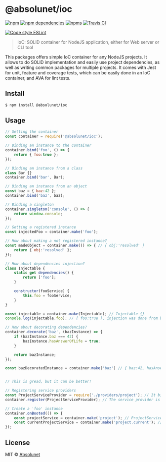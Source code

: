 # @absolunet/ioc

[![npm](https://img.shields.io/npm/v/@absolunet/ioc.svg)](https://www.npmjs.com/package/@absolunet/ioc)
[![npm dependencies](https://david-dm.org/absolunet/node-ioc/status.svg)](https://david-dm.org/absolunet/node-ioc)
[![npms](https://badges.npms.io/%40absolunet%2Fioc.svg)](https://npms.io/search?q=%40absolunet%2Fioc)
[![Travis CI](https://travis-ci.com/absolunet/node-ioc.svg?branch=master)](https://travis-ci.com/absolunet/node-ioc/builds)

[![Code style ESLint](https://img.shields.io/badge/code_style-@absolunet/node-659d32.svg)](https://github.com/absolunet/eslint-config-node)

> IoC: SOLID container for NodeJS application, either for Web server or CLI tool

This packages offers simple IoC container for any NodeJS projects. It allows to do SOLID implementation and easily use project dependencies, as well as writing common packages for multiple projects. It comes with Jest for unit, feature and coverage tests, which can be easily done in an IoC container, and AVA for lint tests.


## Install

```sh
$ npm install @absolunet/ioc
```


## Usage

```js
// Getting the container
const container = require('@absolunet/ioc');

// Binding an instance to the container
container.bind('foo', () => {
    return { foo:true };
});

// Binding an instance from a class
class Bar {}
container.bind('bar', Bar);

// Binding an instance from an object
const baz = { baz:42 };
container.bind('baz', baz);

// Binding a singleton
container.singleton('console', () => {
    return window.console;
});

// Getting a registered instance
const injectedFoo = container.make('foo');

// How about making a not registered instance?
const madeObject = container.make(() => { // { obj:'resolved' }
    return { obj:'resolved' };
});

// How about dependencies injection?
class Injectable {
    static get dependencies() {
        return ['foo'];
    }

    constructor(fooService) {
        this.foo = fooService;
    }
}

const injectable = container.make(Injectable); // Injectable {}
console.log(injectable.foo); // { foo:true }, injection was done from binding done in upper code.

// How about decorating dependencies?
container.decorate('baz', (bazInstance) => {
    if (bazInstance.baz === 42) {
        bazInstance.hasAnswerOfLife = true;
    }

    return bazInstance;
});

const bazDecoratedInstance = container.make('baz') // { baz:42, hasAnswerOfLife:true }


// This is gread, but it can be better!

// Registering service providers
const ProjectServiceProvider = require('./providers/project'); // It binds 'project' and 'project.current' service
container.register(ProjectServiceProvider); // The service provider is registered

// Create a 'foo' instance
container.onBooted(() => {
    const projectService = container.make('project'); // ProjectService {}
    const currentProjectService = container.make('project.current'); // SingleProjectService {}
});
```

## License

MIT © [Absolunet](https://absolunet.com)
